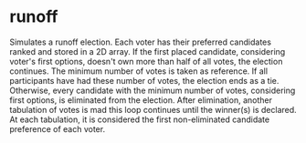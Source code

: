# runoff
Simulates a runoff election. Each voter has their preferred candidates ranked and stored in a 2D array. If the first placed candidate, considering voter's first options, doesn't own more than half of all votes, the election continues. The minimum number of votes is taken as reference. If all participants have had these number of votes, the election ends as a tie. Otherwise, every candidate with the minimum number of votes, considering first options, is eliminated from the election. After elimination, another tabulation of votes is mad this loop continues until the winner(s) is declared. At each tabulation, it is considered the first non-eliminated candidate preference of each voter. 
